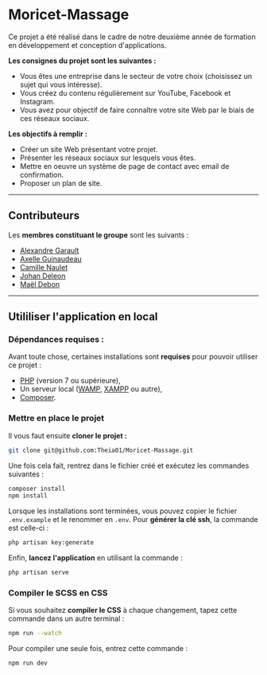 # Moricet-Massage

Ce projet a été réalisé dans le cadre de notre deuxième année de formation en développement et conception d'applications.

**Les consignes du projet sont les suivantes :**

- Vous êtes une entreprise
dans le secteur de votre
choix (choisissez un sujet
qui vous intéresse).
- Vous créez du contenu
régulièrement sur YouTube,
Facebook et Instagram.
- Vous avez pour objectif de
faire connaître votre site
Web par le biais de ces
réseaux sociaux.

**Les objectifs à remplir :**

- Créer un site Web
présentant votre projet.
- Présenter les réseaux
sociaux sur lesquels vous
êtes.
- Mettre en oeuvre un
système de page de
contact avec email de
confirmation.
- Proposer un plan de site.

---

## Contributeurs

Les **membres constituant le groupe** sont les suivants :

- [Alexandre Garault](https://github.com/Dreeion)
- [Axelle Guinaudeau](https://github.com/Theia01)
- [Camille Naulet](https://github.com/camillenaulet03)
- [Johan Deleon](https://github.com/Amestyale)
- [Maël Debon](https://github.com/maeldebon)

---

## Utililiser l'application en local


### Dépendances requises :

Avant toute chose, certaines installations sont **requises** pour pouvoir utiliser ce projet :

- [PHP](https://www.php.net/downloads.php) (version 7 ou supérieure),
- Un serveur local ([WAMP](http://www.wampserver.com/en/), [XAMPP](https://www.apachefriends.org/download.html) ou autre),
- [Composer](https://getcomposer.org/download/).

### Mettre en place le projet

Il vous faut ensuite **cloner le projet :**
```sh
git clone git@github.com:Theia01/Moricet-Massage.git
```

Une fois cela fait, rentrez dans le fichier créé et exécutez les commandes suivantes :
```sh
composer install
npm install
```

Lorsque les installations sont terminées, vous pouvez copier le fichier `.env.example` et le renommer en `.env`.
Pour **générer la clé ssh**, la commande est celle-ci :
```sh
php artisan key:generate
```

Enfin, **lancez l'application** en utilisant la commande :
```sh
php artisan serve
```

### Compiler le SCSS en CSS

Si vous souhaitez **compiler le CSS** à chaque changement, tapez cette commande dans un autre terminal :
```sh
npm run --watch
```

Pour compiler une seule fois, entrez cette commande :
```sh
npm run dev
```
